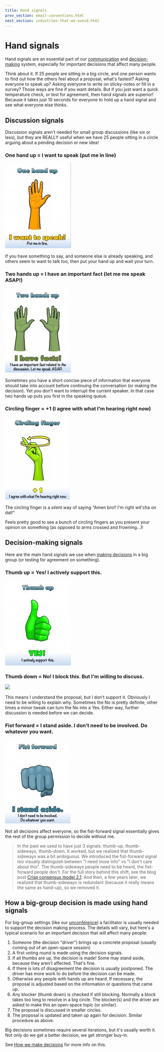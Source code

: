 ```yaml
---
title: Hand signals
prev_section: email-conventions.html
next_section: industries-that-we-avoid.html
---
```


Hand signals
============

Hand signals are an essential part of our [communication](communication.html) and [decision-making](decisions.html) system, especially for important decisions that affect many people.

Think about it. If 25 people are sitting in a big circle, and one person wants to find out how the others feel about a proposal, what's fastest? Asking everyone to speak up? Asking everyone to write on sticky-notes or fill in a survey? Those ways are fine if you want details. But if you just want a quick temperature check, or test for agreement, then hand signals are superior! Because it takes just 10 seconds for everyone to hold up a hand signal and see what everyone else thinks.

Discussion signals
------------------

Discussion signals aren't needed for small group discussions (like six or less), but they are REALLY useful when we have 25 people sitting in a circle arguing about a pending decision or new idea!

### One hand up = I want to speak (put me in line)

![](/assets/05-Want-to-speak-Crisp-Hand-Signal-225x300.jpg)



If you have something to say, and someone else is already speaking, and others seem to want to talk too, then put your hand up and wait your turn.

### Two hands up = I have an important fact (let me me speak ASAP!)

![](/assets/06-Facts-Crisp-Hand-Signal-225x300.jpg)


Sometimes you have a short concise piece of information that everyone should take into account before continuing the conversation (or making the decision). Yet you don't want to interrupt the current speaker. In that case two hands up puts you first in the speaking queue.

### Circling finger = +1 (I agree with what I'm hearing right now)

![](/assets/07-Agree-Crisp-Hand-Signal-225x300.jpg)

The circling finger is a silent way of saying "Amen bro!! I'm right wit'cha on dat!"

Feels pretty good to see a bunch of circling fingers as you present your opinion on something (as opposed to arms crossed and frowning...)!

Decision-making signals
-----------------------

Here are the main hand signals we use when [making decisions](decisions.html) in a big group (or testing for agreement on something).

### Thumb up = Yes! I actively support this.

![](/assets/01-Up-Crisp-Hand-Signal-225x300.jpg)


### Thumb down = No! I block this. But I'm willing to discuss.

![](/asset/03-Down-Crisp-Hand-Signal-225x300.jpg)


This means I understand the proposal, but I don't support it. Obviously I need to be willing to explain why. Sometimes the No is pretty definite, other times a minor tweak can turn the No into a Yes. Either way, further discussion is needed before we can decide.

### Fist forward = I stand aside. I don't need to be involved. Do whatever you want.

![](/assets/04-Stand-Aside-Crisp-Hand-Signal-225x300.jpg)

Not all decisions affect everyone, so the fist-forward signal essentially gives the rest of the group permission to decide without me.

> In the past we used to have just 3 signals: thumb-up, thumb-sideways, thumb-down. It worked, but we realized that thumb-sideways was a bit ambiguous. We introduced the fist-forward signal too visually distinguish between "I need more info" vs "I don't care about this". The thumb-sideways people need to be heard, the fist-forward people don't. For the full story behind this shift, see the blog post [Crisp consensus model 2.1](http://blog.crisp.se/2014/03/27/peterantman/crisp-consensus-model-2-1). And then, a few years later, we realized that thumb-sideways is redundant (because it really means the same as hand-up), so we removed it.

How a big-group decision is made using hand signals
---------------------------------------------------

For big-group settings (like our [unconference](unconference.html)) a facilitator is usually needed to support the decision making process. The details will vary, but here's a typical scenario for an important decision that will affect many people:

1.  Someone (the decision "driver") brings up a concrete proposal (usually coming out of an open-space session)
2.  A first voting round is made using the decision signals.
3.  If all thumbs are up, the decision is made! Some may stand aside, because they aren't affected. That's fine.
4.  If there is lots of disagreement the decision is usually postponed. The driver has more work to do before the decision can be made.
5.  Otherwise any people with hands up are heard. If necessary, the proposal is adjusted based on the information or questions that came up.
6.  Any blocker (thumb down) is checked if still blocking. Normally a block takes too long to resolve in a big circle. The blocker(s) and the driver are asked to make this an open-space topic (or similar).
7.  The proposal is discussed in smaller circles.
8.  The proposal is updated and taken up again for decision. Similar procedure as above.

Big decisions sometimes require several iterations, but it's usually worth it. Not only do we get a better decision, we get stronger buy-in.

See [How we make decisions](decisions.html) for more info on this.
